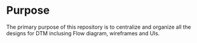 # Purpose
The primary purpose of this repository is to centralize and organize all the designs for DTM inclusing Flow diagram, wireframes and UIs. 
